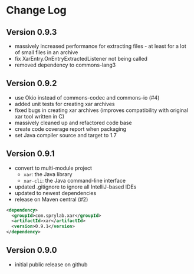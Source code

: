 Change Log
==========

Version 0.9.3
-------------

* massively increased performance for extracting files - at least for a lot of small files in an archive
* fix XarEntry.OnEntryExtractedListener not being called
* removed dependency to commons-lang3

Version 0.9.2
-------------

 * use Okio instead of commons-codec and commons-io (#4)
 * added unit tests for creating xar archives
 * fixed bugs in creating xar archives (improves compatibility with original xar tool written in C)
 * massively cleaned up and refactored code base
 * create code coverage report when packaging
 * set Java compiler source and target to 1.7

Version 0.9.1
-------------

 * convert to multi-module project
   * `xar`: the Java library
   * `xar-cli`: the Java command-line interface
 * updated .gitignore to ignore all IntelliJ-based IDEs
 * updated to newest dependencies
 * release on Maven central (#2)

```xml
<dependency>
  <groupId>com.sprylab.xar</groupId>
  <artifactId>xar</artifactId>
  <version>0.9.1</version>
</dependency>
```

Version 0.9.0
-------------

 * initial public release on github
